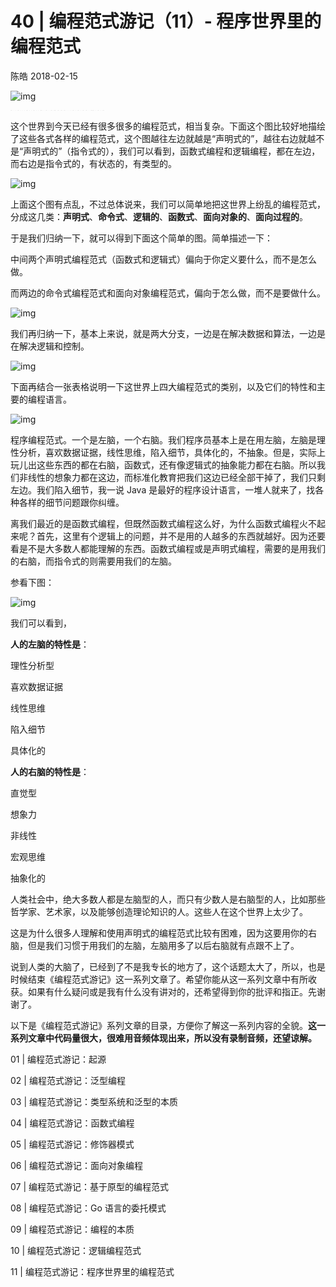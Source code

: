 # 40 | 编程范式游记（11）- 程序世界里的编程范式

陈皓 2018-02-15

![img](https://static001.geekbang.org/resource/image/17/14/17b0f6a46a3ca24d8cc586dc74f77c14.jpg)

![img](data:image/png;base64,iVBORw0KGgoAAAANSUhEUgAAADIAAAABCAYAAACc0f2yAAAAJElEQVQYV2N89+7dfwYoEBQUBLPev3/PgItNilpkM0jRR45aAIuKKsuWZYEJAAAAAElFTkSuQmCC)![img](data:image/png;base64,iVBORw0KGgoAAAANSUhEUgAAABYAAAABCAYAAADaZ14YAAAAI0lEQVQYV2N89+7df0FBQQYQeP/+PQMyGyzIwIAiRkgepgcA7SgSy1N2ftgAAAAASUVORK5CYII=)![img](data:image/png;base64,iVBORw0KGgoAAAANSUhEUgAAADsAAAABCAYAAABgxNZ4AAAAKUlEQVQYV2N89+7df0FBQQYQeP/+PZgGAXLEkPXgYmMzn5BdhOSJNRMAYvktyyCxJi8AAAAASUVORK5CYII=)![img](data:image/png;base64,iVBORw0KGgoAAAANSUhEUgAAABMAAAABCAYAAAA8TpVcAAAAHUlEQVQYV2N89+7dfwYoEBQUBLPev3/PgMwmVh4ArP0Py0AjDkcAAAAASUVORK5CYII=)

这个世界到今天已经有很多很多的编程范式，相当复杂。下面这个图比较好地描绘了这些各式各样的编程范式，这个图越往左边就越是“声明式的”，越往右边就越不是“声明式的”（指令式的），我们可以看到，函数式编程和逻辑编程，都在左边，而右边是指令式的，有状态的，有类型的。

![img](https://static001.geekbang.org/resource/image/9d/8d/9d6ac4820cc070a6b567d3f514d9ea8d.png)

上面这个图有点乱，不过总体说来，我们可以简单地把这世界上纷乱的编程范式，分成这几类：**声明式**、**命令式**、**逻辑的**、**函数式**、**面向对象的**、**面向过程的**。

于是我们归纳一下，就可以得到下面这个简单的图。简单描述一下：

中间两个声明式编程范式（函数式和逻辑式）偏向于你定义要什么，而不是怎么做。

而两边的命令式编程范式和面向对象编程范式，偏向于怎么做，而不是要做什么。

![img](https://static001.geekbang.org/resource/image/d6/50/d64bf8275ee9e0eac3112dcd342d9350.png)

我们再归纳一下，基本上来说，就是两大分支，一边是在解决数据和算法，一边是在解决逻辑和控制。

![img](https://static001.geekbang.org/resource/image/bf/ef/bf6945c2ca2ec5564ecbbf1c81503eef.png)

下面再结合一张表格说明一下这世界上四大编程范式的类别，以及它们的特性和主要的编程语言。

![img](https://static001.geekbang.org/resource/image/fc/ab/fcd2780bcb35c17e475eedb94b1f66ab.png)

程序编程范式。一个是左脑，一个右脑。我们程序员基本上是在用左脑，左脑是理性分析，喜欢数据证据，线性思维，陷入细节，具体化的，不抽象。但是，实际上玩儿出这些东西的都在右脑，函数式，还有像逻辑式的抽象能力都在右脑。所以我们非线性的想象力都在这边，而标准化教育把我们这边已经全部干掉了，我们只剩左边。我们陷入细节，我一说 Java 是最好的程序设计语言，一堆人就来了，找各种各样的细节问题跟你纠缠。

离我们最近的是函数式编程，但既然函数式编程这么好，为什么函数式编程火不起来呢？首先，这里有个逻辑上的问题，并不是用的人越多的东西就越好。因为还要看是不是大多数人都能理解的东西。函数式编程或是声明式编程，需要的是用我们的右脑，而指令式的则需要用我们的左脑。

参看下图：

![img](https://static001.geekbang.org/resource/image/11/c7/11f63d119d5954724b42024f9d6a64c7.png)

我们可以看到，

**人的左脑的特性是**：

理性分析型

喜欢数据证据

线性思维

陷入细节

具体化的

**人的右脑的特性是**：

直觉型

想象力

非线性

宏观思维

抽象化的

人类社会中，绝大多数人都是左脑型的人，而只有少数人是右脑型的人，比如那些哲学家、艺术家，以及能够创造理论知识的人。这些人在这个世界上太少了。

这是为什么很多人理解和使用声明式的编程范式比较有困难，因为这要用你的右脑，但是我们习惯于用我们的左脑，左脑用多了以后右脑就有点跟不上了。

说到人类的大脑了，已经到了不是我专长的地方了，这个话题太大了，所以，也是时候结束《编程范式游记》这一系列文章了。希望你能从这一系列文章中有所收获。如果有什么疑问或是我有什么没有讲对的，还希望得到你的批评和指正。先谢谢了。

以下是《编程范式游记》系列文章的目录，方便你了解这一系列内容的全貌。**这一系列文章中代码量很大，很难用音频体现出来，所以没有录制音频，还望谅解。**

01 | 编程范式游记：起源

02 | 编程范式游记：泛型编程

03 | 编程范式游记：类型系统和泛型的本质

04 | 编程范式游记：函数式编程

05 | 编程范式游记：修饰器模式

06 | 编程范式游记：面向对象编程

07 | 编程范式游记：基于原型的编程范式

08 | 编程范式游记：Go 语言的委托模式

09 | 编程范式游记：编程的本质

10 | 编程范式游记：逻辑编程范式

11 | 编程范式游记：程序世界里的编程范式